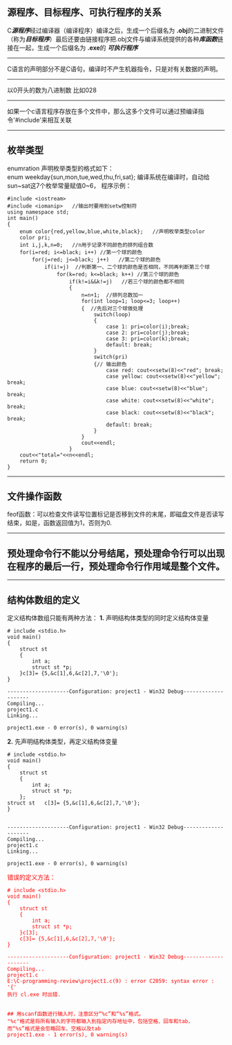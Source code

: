 ## 源程序、目标程序、可执行程序的关系
C***源程序***经过编译器（编译程序）编译之后，生成一个后缀名为 **.obj**的二进制文件（称为***目标程序***）最后还要由链接程序把.obj文件与编译系统提供的各种***库函数***链接在一起，生成一个后缀名为 **.exe**的 ***可执行程序***

--- 
C语言的声明部分不是C语句，编译时不产生机器指令，只是对有关数据的声明。

---
以0开头的数为八进制数 比如028

---
如果一个c语言程序存放在多个文件中，那么这多个文件可以通过预编译指令'#include'来相互关联

---
## 枚举类型   
enumration
声明枚举类型的格式如下：  
enum weekday{sun,mon,tue,wed,thu,fri,sat};
编译系统在编译时，自动给sun~sat这7个枚举常量赋值0~6，
程序示例：
```
#include <iostream>
#include <iomanip>   //输出时要用到setw控制符
using namespace std;
int main()
{
	enum color{red,yellow,blue,white,black};   //声明枚举类型color
	color pri;
	int i,j,k,n=0;   //n用于记录不同颜色的排列组合数
	for(i=red; i<=black; i++) //第一个球的颜色
		for(j=red; j<=black; j++)   //第二个球的颜色
			if(i!=j)  //判断第一、二个球的颜色是否相同，不同再判断第三个球
				for(k=red; k<=black; k++) //第三个球的颜色
					if(k!=i&&k!=j)   //若三个球的颜色都不相同
					{
						n=n+1;  //排列总数加一
						for(int loop=1; loop<=3; loop++)
						{  //先后对三个球做处理
							switch(loop)
							{
								case 1: pri=color(i);break;
								case 2: pri=color(j);break;
								case 3: pri=color(k);break;
								default: break;
							}
							switch(pri)
							{// 输出颜色
								case red: cout<<setw(8)<<"red"; break;
								case yellow: cout<<setw(8)<<"yellow"; break;
								case blue: cout<<setw(8)<<"blue"; break;
								case white: cout<<setw(8)<<"white"; break;
								case black: cout<<setw(8)<<"black"; break;
								default: break;
							}
						}
						cout<<endl;
					}
	cout<<"total="<<n<<endl;
	return 0;
}

```
---
## 文件操作函数    
feof函数：可以检查文件读写位置标记是否移到文件的末尾，即磁盘文件是否读写结束，如是，函数返回值为1，否则为0.

----
## 预处理命令行不能以分号结尾，**预处理命令行可以出现在程序的最后一行，预处理命令行作用域是整个文件**。

----
## 结构体数组的定义
定义结构体数组只能有两种方法：
**1.** 声明结构体类型的同时定义结构体变量
```
# include <stdio.h>
void main()
{
	struct st
	{
		int a;
		struct st *p;
	}c[3]= {5,&c[1],6,&c[2],7,'\0'};
}

--------------------Configuration: project1 - Win32 Debug--------------------
Compiling...
project1.c
Linking...

project1.exe - 0 error(s), 0 warning(s)
```
**2.** 先声明结构体类型，再定义结构体变量
```
# include <stdio.h>
void main()
{
	struct st
	{
		int a;
		struct st *p;
	};
struct st	c[3]= {5,&c[1],6,&c[2],7,'\0'};
}


--------------------Configuration: project1 - Win32 Debug--------------------
Compiling...
project1.c
Linking...

project1.exe - 0 error(s), 0 warning(s)

```
<font color=red>错误的定义方法<font>：
```
# include <stdio.h>
void main()
{
	struct st
	{
		int a;
		struct st *p;
	}c[3];
	c[3]= {5,&c[1],6,&c[2],7,'\0'};
}

--------------------Configuration: project1 - Win32 Debug--------------------
Compiling...
project1.c
E:\C-programming-review\project1.c(9) : error C2059: syntax error : '{'
执行 cl.exe 时出错.


## 用scanf函数进行输入时，注意区分“%c”和“%s”格式。
"%c"格式是将所有输入的字符都输入到指定内存地址中，包括空格、回车和tab，
而“%s”格式是会忽略回车、空格以及tab
project1.exe - 1 error(s), 0 warning(s)

```